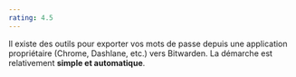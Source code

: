 ```yaml
---
rating: 4.5
---
```


Il existe des outils pour exporter vos mots de passe depuis une application propriétaire (Chrome, Dashlane, etc.) vers Bitwarden. La démarche est relativement **simple et automatique**.
